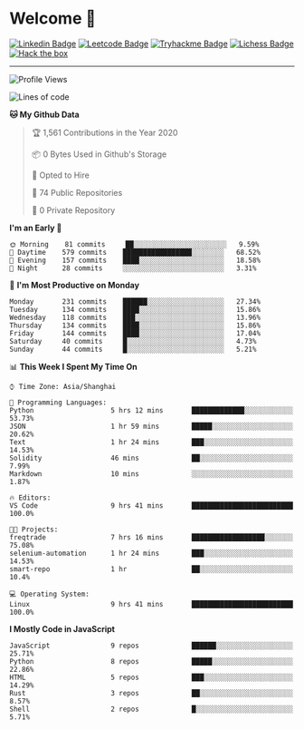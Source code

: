 # Welcome 👋

[![Linkedin Badge](https://img.shields.io/badge/-PedroTorres-blue?style=flat-square&logo=Linkedin&logoColor=white&link=https://www.linkedin.com/in/PedroTorres/)](https://www.linkedin.com/in/pedro-torres-cruz/)
[![Leetcode Badge](https://img.shields.io/badge/profile-leetcode-green)](https://leetcode.com/corfucinas/)
[![Tryhackme Badge](https://img.shields.io/badge/profile-tryhackme-blue)](https://tryhackme.com/p/Corfucinas/)
[![Lichess Badge](https://img.shields.io/badge/challenge_me-lichess-yellow)](https://lichess.org/@/Corfucinas)
[![Hack the box](https://img.shields.io/badge/hack_the_box-profile-red)](https://www.hackthebox.eu/profile/375826)

---

<!--START_SECTION:waka-->
![Profile Views](http://img.shields.io/badge/Profile%20Views-2-blue)

![Lines of code](https://img.shields.io/badge/From%20Hello%20World%20I%27ve%20Written-14.4%20million%20lines%20of%20code-blue)

**🐱 My Github Data** 

> 🏆 1,561 Contributions in the Year 2020
 > 
> 📦 0 Bytes Used in Github's Storage 
 > 
> 💼 Opted to Hire
 > 
> 📜 74 Public Repositories
 > 
> 🔑 0 Private Repository 
 > 
**I'm an Early 🐤** 

```text
🌞 Morning    81 commits     ██░░░░░░░░░░░░░░░░░░░░░░░   9.59% 
🌆 Daytime    579 commits    █████████████████░░░░░░░░   68.52% 
🌃 Evening    157 commits    ████░░░░░░░░░░░░░░░░░░░░░   18.58% 
🌙 Night      28 commits     ░░░░░░░░░░░░░░░░░░░░░░░░░   3.31%

```
📅 **I'm Most Productive on Monday** 

```text
Monday       231 commits    ██████░░░░░░░░░░░░░░░░░░░   27.34% 
Tuesday      134 commits    ████░░░░░░░░░░░░░░░░░░░░░   15.86% 
Wednesday    118 commits    ███░░░░░░░░░░░░░░░░░░░░░░   13.96% 
Thursday     134 commits    ████░░░░░░░░░░░░░░░░░░░░░   15.86% 
Friday       144 commits    ████░░░░░░░░░░░░░░░░░░░░░   17.04% 
Saturday     40 commits     █░░░░░░░░░░░░░░░░░░░░░░░░   4.73% 
Sunday       44 commits     █░░░░░░░░░░░░░░░░░░░░░░░░   5.21%

```


📊 **This Week I Spent My Time On** 

```text
⌚︎ Time Zone: Asia/Shanghai

💬 Programming Languages: 
Python                   5 hrs 12 mins       █████████████░░░░░░░░░░░░   53.73% 
JSON                     1 hr 59 mins        █████░░░░░░░░░░░░░░░░░░░░   20.62% 
Text                     1 hr 24 mins        ███░░░░░░░░░░░░░░░░░░░░░░   14.53% 
Solidity                 46 mins             ██░░░░░░░░░░░░░░░░░░░░░░░   7.99% 
Markdown                 10 mins             ░░░░░░░░░░░░░░░░░░░░░░░░░   1.87%

🔥 Editors: 
VS Code                  9 hrs 41 mins       █████████████████████████   100.0%

🐱‍💻 Projects: 
freqtrade                7 hrs 16 mins       ██████████████████░░░░░░░   75.08% 
selenium-automation      1 hr 24 mins        ███░░░░░░░░░░░░░░░░░░░░░░   14.53% 
smart-repo               1 hr                ██░░░░░░░░░░░░░░░░░░░░░░░   10.4%

💻 Operating System: 
Linux                    9 hrs 41 mins       █████████████████████████   100.0%

```

**I Mostly Code in JavaScript** 

```text
JavaScript               9 repos             ██████░░░░░░░░░░░░░░░░░░░   25.71% 
Python                   8 repos             █████░░░░░░░░░░░░░░░░░░░░   22.86% 
HTML                     5 repos             ███░░░░░░░░░░░░░░░░░░░░░░   14.29% 
Rust                     3 repos             ██░░░░░░░░░░░░░░░░░░░░░░░   8.57% 
Shell                    2 repos             █░░░░░░░░░░░░░░░░░░░░░░░░   5.71%

```



<!--END_SECTION:waka-->
